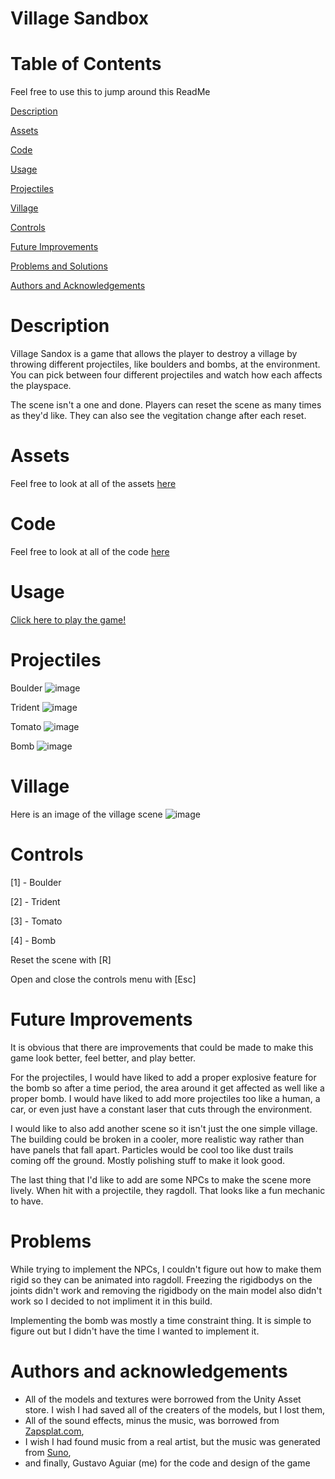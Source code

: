 # Village Sandbox

# Table of Contents
Feel free to use this to jump around this ReadMe

[Description](#Description)

[Assets](#Assets)

[Code](#Code)

[Usage](#Usage)

[Projectiles](#Projectiles)

[Village](#Village)

[Controls](#Controls)

[Future Improvements](#Future-Improvements)

[Problems and Solutions](#Problems-and-Solutions)

[Authors and Acknowledgements](#Authors-and-Acknowledgements)

# Description

Village Sandox is a game that allows the player to destroy a village by throwing different projectiles, like boulders and bombs, at the environment. You can pick between four different projectiles and watch how each affects the playspace. 

The scene isn't a one and done. Players can reset the scene as many times as they'd like. They can also see the vegitation change after each reset.

# Assets

Feel free to look at all of the assets [here](https://github.com/FancyGoose08/Village-Sandbox/tree/main/Assets)

# Code

Feel free to look at all of the code [here](https://github.com/FancyGoose08/Village-Sandbox/tree/main/Assets/Scripts)

# Usage

[Click here to play the game!](https://fancygoose08.github.io/WebGL-Build)

# Projectiles

Boulder
![image](https://github.com/FancyGoose08/WebGL-Build/blob/main/Images/Boulder.png)

Trident
![image](https://github.com/FancyGoose08/WebGL-Build/blob/main/Images/Trident.png)

Tomato
![image](https://github.com/FancyGoose08/WebGL-Build/blob/main/Images/Tomato.png)

Bomb
![image](https://github.com/FancyGoose08/WebGL-Build/blob/main/Images/Bomb.png)

# Village

Here is an image of the village scene
![image](https://github.com/FancyGoose08/WebGL-Build/blob/main/Images/Village.png)

# Controls

[1] - Boulder

[2] - Trident

[3] - Tomato

[4] - Bomb

Reset the scene with [R]

Open and close the controls menu with [Esc]

# Future Improvements

It is obvious that there are improvements that could be made to make this game look better, feel better, and play better. 

For the projectiles, I would have liked to add a proper explosive feature for the bomb so after a time period, the area around it get affected as well like a proper bomb. I would have liked to add more projectiles too like a human, a car, or even just have a constant laser that cuts through the environment.

I would like to also add another scene so it isn't just the one simple village. The building could be broken in a cooler, more realistic way rather than have panels that fall apart. Particles would be cool too like dust trails coming off the ground. Mostly polishing stuff to make it look good. 

The last thing that I'd like to add are some NPCs to make the scene more lively. When hit with a projectile, they ragdoll. That looks like a fun mechanic to have.

# Problems

While trying to implement the NPCs, I couldn't figure out how to make them rigid so they can be animated into ragdoll. Freezing the rigidbodys on the joints didn't work and removing the rigidbody on the main model also didn't work so I decided to not impliment it in this build.

Implementing the bomb was mostly a time constraint thing. It is simple to figure out but I didn't have the time I wanted to implement it. 

# Authors and acknowledgements
- All of the models and textures were borrowed from the Unity Asset store. I wish I had saved all of the creaters of the models, but I lost them,
- All of the sound effects, minus the music, was borrowed from [Zapsplat.com](https://www.zapsplat.com),
- I wish I had found music from a real artist, but the music was generated from [Suno](suno.com),
- and finally, Gustavo Aguiar (me) for the code and design of the game
